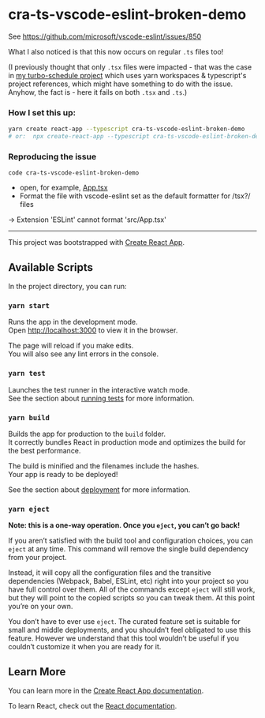 # cra-ts-vscode-eslint-broken-demo

See https://github.com/microsoft/vscode-eslint/issues/850

What I also noticed is that this now occurs on regular `.ts` files too!

(I previously thought that only `.tsx` files were impacted - that was the case in [my turbo-schedule project](https://github.com/sarpik/turbo-schedule) which uses yarn workspaces & typescript's project references, which might have something to do with the issue. Anyhow, the fact is - here it fails on both `.tsx` and `.ts`.)

### How I set this up:

```sh
yarn create react-app --typescript cra-ts-vscode-eslint-broken-demo
# or:  npx create-react-app --typescript cra-ts-vscode-eslint-broken-demo
```

### Reproducing the issue

```
code cra-ts-vscode-eslint-broken-demo
```

* open, for example, [App.tsx](./src/App.tsx)
* Format the file with vscode-eslint set as the default formatter for /tsx?/ files

-> Extension 'ESLint' cannot format 'src/App.tsx'

---

This project was bootstrapped with [Create React App](https://github.com/facebook/create-react-app).

## Available Scripts

In the project directory, you can run:

### `yarn start`

Runs the app in the development mode.<br />
Open [http://localhost:3000](http://localhost:3000) to view it in the browser.

The page will reload if you make edits.<br />
You will also see any lint errors in the console.

### `yarn test`

Launches the test runner in the interactive watch mode.<br />
See the section about [running tests](https://facebook.github.io/create-react-app/docs/running-tests) for more information.

### `yarn build`

Builds the app for production to the `build` folder.<br />
It correctly bundles React in production mode and optimizes the build for the best performance.

The build is minified and the filenames include the hashes.<br />
Your app is ready to be deployed!

See the section about [deployment](https://facebook.github.io/create-react-app/docs/deployment) for more information.

### `yarn eject`

**Note: this is a one-way operation. Once you `eject`, you can’t go back!**

If you aren’t satisfied with the build tool and configuration choices, you can `eject` at any time. This command will remove the single build dependency from your project.

Instead, it will copy all the configuration files and the transitive dependencies (Webpack, Babel, ESLint, etc) right into your project so you have full control over them. All of the commands except `eject` will still work, but they will point to the copied scripts so you can tweak them. At this point you’re on your own.

You don’t have to ever use `eject`. The curated feature set is suitable for small and middle deployments, and you shouldn’t feel obligated to use this feature. However we understand that this tool wouldn’t be useful if you couldn’t customize it when you are ready for it.

## Learn More

You can learn more in the [Create React App documentation](https://facebook.github.io/create-react-app/docs/getting-started).

To learn React, check out the [React documentation](https://reactjs.org/).
